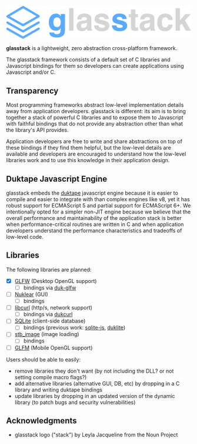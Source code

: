![glasstack logo](glasstack-logo.png?raw=true "glasstack")

**glasstack** is a lightweight, zero abstraction cross-platform framework.

The glasstack framework consists of a default set of C libraries and Javascript bindings for them so developers can create applications using Javascript and/or C.

## Transparency

Most programming frameworks abstract low-level implementation details away from application developers. glasstack is different: its aim is to bring together a stack of powerful C libraries and to expose them to Javascript with faithful bindings that do not provide any abstraction other than what the library's API provides.

Application developers are free to write and share abstractions on top of these bindings if they find them helpful, but the low-level details are available and developers are encouraged to understand how the low-level libraries work and to use this knowledge in their application design.

## Duktape Javascript Engine

glasstack embeds the [duktape](https://duktape.org) javascript engine because it is easier to compile and easier to integrate with than complex engines like v8, yet it has robust support for ECMAScript 5 and partial support for ECMAScript 6+. We intentionally opted for a simpler non-JIT engine because we believe that the overall performance and maintainability of the application stack is better when performance-critical routines are written in C and when application developers understand the performance characteristics and tradeoffs of low-level code.

## Libraries

The following libraries are planned:

* [x] [GLFW](https://www.glfw.org) (Desktop OpenGL support)
  * [ ] bindings via [duk-glfw](https://github.com/lzubiaur/duk-glfw)
* [ ] [Nuklear](https://github.com/vurtun/nuklear) (GUI)
  * [ ] bindings
* [ ] [libcurl](https://curl.haxx.se/libcurl/) (http/s, network support)
  * [ ] bindings via [dukcurl](https://github.com/creationix/dukcurl)
* [ ] [SQLite](https://sqlite.org/index.html) (client-side database)
  * [ ] bindings (previous work: [sqlite-js](https://github.com/abiliojr/sqlite-js), [duklite](https://github.com/fasterthanlime/duklite))
* [ ] [stb_image](https://github.com/nothings/stb) (image loading)
  * [ ] bindings
* [ ] [GLFM](https://github.com/brackeen/glfm) (Mobile OpenGL support)

Users should be able to easily:

* remove libraries they don't want (by not including the DLL? or not setting compile macro flags?)
* add alternative libraries (alternative GUI, DB, etc) by dropping in a C library and writing duktape bindings
* update libraries by dropping in an updated version of the dynamic library (to patch bugs and security vulnerabilities)

## Acknowledgments

* glasstack logo ("stack") by Leyla Jacqueline from the Noun Project
